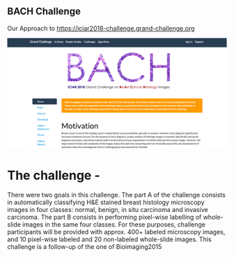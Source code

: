 ## BACH Challenge
Our Approach to https://iciar2018-challenge.grand-challenge.org

![alt text](https://github.com/nidran/bach/blob/master/bach.png?raw=true)

# The challenge - 
There were two goals in this challenge. 
The part A of the challenge consists in automatically classifying H&E stained breast histology microscopy images in four classes: normal, benign, in situ carcinoma and invasive carcinoma. 
The part B consists in performing pixel-wise labelling of whole-slide images in the same four classes. For these purposes, challenge participants will be provided with approx. 400+ labeled microscopy images, and 10 pixel-wise labeled and 20 non-labeled whole-slide images. 
This challenge is a follow-up of the one of Bioimaging2015

